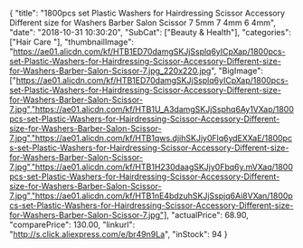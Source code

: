 {
	"title": "1800pcs set Plastic Washers for Hairdressing Scissor Accessory Different size for Washers Barber Salon Scissor 7 5mm 7 4mm 6 4mm",
	"date": "2018-10-31 10:30:20",
	"SubCat": ["Beauty & Health"],
	"categories": ["Hair Care "],
	"thumbnailImage": "https://ae01.alicdn.com/kf/HTB1ED70damgSKJjSsplq6yICpXap/1800pcs-set-Plastic-Washers-for-Hairdressing-Scissor-Accessory-Different-size-for-Washers-Barber-Salon-Scissor-7.jpg_220x220.jpg",
	"BigImage": ["https://ae01.alicdn.com/kf/HTB1ED70damgSKJjSsplq6yICpXap/1800pcs-set-Plastic-Washers-for-Hairdressing-Scissor-Accessory-Different-size-for-Washers-Barber-Salon-Scissor-7.jpg","https://ae01.alicdn.com/kf/HTB1U_A3damgSKJjSsphq6Ay1VXap/1800pcs-set-Plastic-Washers-for-Hairdressing-Scissor-Accessory-Different-size-for-Washers-Barber-Salon-Scissor-7.jpg","https://ae01.alicdn.com/kf/HTB1qws.djihSKJjy0Flq6ydEXXaE/1800pcs-set-Plastic-Washers-for-Hairdressing-Scissor-Accessory-Different-size-for-Washers-Barber-Salon-Scissor-7.jpg","https://ae01.alicdn.com/kf/HTB1H230daagSKJjy0Fbq6y.mVXaq/1800pcs-set-Plastic-Washers-for-Hairdressing-Scissor-Accessory-Different-size-for-Washers-Barber-Salon-Scissor-7.jpg","https://ae01.alicdn.com/kf/HTB1nE4bdzuhSKJjSspjq6Ai8VXan/1800pcs-set-Plastic-Washers-for-Hairdressing-Scissor-Accessory-Different-size-for-Washers-Barber-Salon-Scissor-7.jpg"],
	"actualPrice": 68.90,
	"comparePrice": 130.00,
	"linkurl": "http://s.click.aliexpress.com/e/br49n9La",
	"inStock": 94
}
